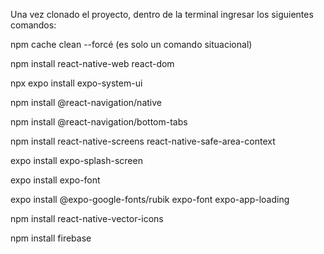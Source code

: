 Una vez clonado el proyecto, dentro de la terminal ingresar los siguientes comandos:

npm cache clean --forcé (es solo un comando situacional) 

npm install react-native-web react-dom

npx expo install expo-system-ui

npm install @react-navigation/native

npm install @react-navigation/bottom-tabs

npm install react-native-screens react-native-safe-area-context

expo install expo-splash-screen

expo install expo-font

expo install @expo-google-fonts/rubik expo-font expo-app-loading

npm install react-native-vector-icons

npm install firebase
